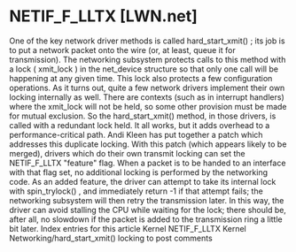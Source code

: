 # NETIF_F_LLTX [LWN.net]

One of the key network driver methods is called
hard_start_xmit()
;
its job is to put a network packet onto the wire (or, at least, queue it
for transmission).  The networking subsystem protects calls to this method
with a lock (
xmit_lock
) in the
net_device
structure so
that only one call will be happening at any given time.  This lock also
protects a few configuration operations.
As it turns out, quite a few network drivers implement their own locking
internally as well.  There are contexts (such as in interrupt handlers)
where the
xmit_lock
will not be held, so some other provision must
be made for mutual exclusion.  So the
hard_start_xmit()
method, in
those drivers, is called with a redundant lock held.  It all works, but it
adds overhead to a performance-critical path.
Andi Kleen has put together
a patch
which
addresses this duplicate locking.  With this patch (which appears likely to
be merged), drivers which do their own transmit locking can set the
NETIF_F_LLTX
"feature" flag.  When a packet is to be handed to an
interface with that flag set, no additional locking is performed by the
networking code.  As an added feature, the driver can attempt to take its
internal lock with
spin_trylock()
, and immediately return
-1
if that attempt fails; the networking subsystem will then retry
the transmission later.  In this way, the driver can avoid stalling the CPU
while waiting for the lock; there should be, after all, no slowdown if the
packet is added to the transmission ring a little bit later.
Index entries for this article
Kernel
NETIF_F_LLTX
Kernel
Networking/hard_start_xmit() locking
to post comments